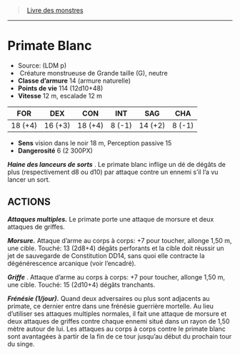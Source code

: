 ﻿> [Livre des monstres](tome_of_beasts.md)

---

# Primate Blanc

- Source: (LDM p)
-  Créature monstrueuse de Grande taille (G), neutre
- **Classe d’armure** 14 (armure naturelle)
- **Points de vie** 114 (12d10+48)
- **Vitesse** 12 m, escalade 12 m

|FOR|DEX|CON|INT|SAG|CHA|
|---|---|---|---|---|---|
|18 (+4)|16 (+3)|18 (+4)|8 (-1)|14 (+2)|8 (-1)|

- **Sens** vision dans le noir 18 m, Perception passive 15
- **Dangerosité** 6 (2 300PX)

**_Haine des lanceurs de sorts_** . Le primate blanc inflige un dé de dégâts de plus (respectivement d8 ou d10) par attaque contre un ennemi s’il l’a vu lancer un sort.

## ACTIONS

**_Attaques multiples._** Le primate porte une attaque de morsure et deux attaques de griffes.

**_Morsure._** Attaque d’arme au corps à corps: +7 pour toucher, allonge 1,50 m, une cible. Touché: 13 (2d8+4) dégâts perforants et la cible doit réussir un jet de sauvegarde de Constitution DD14, sans quoi elle contracte la dégénérescence arcanique (voir l’encadré).

**_Griffe_** . Attaque d’arme au corps à corps: +7 pour toucher, allonge 1,50 m, une cible. Touché: 15 (2d10+4) dégâts tranchants.

**_Frénésie (1/jour)._** Quand deux adversaires ou plus sont adjacents au primate, ce dernier entre dans une frénésie guerrière mortelle. Au lieu d’utiliser ses attaques multiples normales, il fait une attaque de morsure et deux attaques de griffes contre chaque ennemi situé dans un rayon de 1,50 mètre autour de lui. Les attaques au corps à corps contre le primate blanc sont avantagées à partir de la fin de ce tour jusqu’au début du prochain tour du singe.

